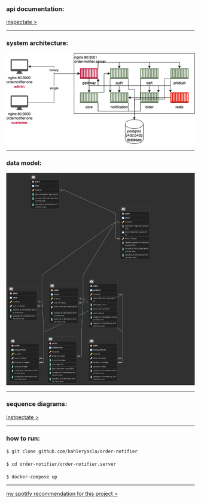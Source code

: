 ### api documentation:

[inspectate >](/order-notifier.docs/api_doc.json)

---

### system architecture:

![architecture](/order-notifier.docs/architecture.drawio.png)

---

### data model:

![data_model](/order-notifier.docs/data_model.png)

---

### sequence diagrams:

[instpectate >](/order-notifier.docs/sequence_diagram.pdf)

---

### how to run:

```bash
$ git clone github.com/kahleryasla/order-notifier

$ cd order-notifier/order-notifier.server

$ docker-compose up
```

---

[my spotify recommendation for this project >](https://open.spotify.com/track/3xqPa7ARvE3ll9DfMxGNgZ?si=da0795de2e784bce)
